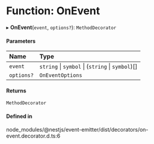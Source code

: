 # Function: OnEvent

▸ **OnEvent**(`event`, `options?`): `MethodDecorator`

#### Parameters

| Name | Type |
| :------ | :------ |
| `event` | `string` \| `symbol` \| (`string` \| `symbol`)[] |
| `options?` | `OnEventOptions` |

#### Returns

`MethodDecorator`

#### Defined in

node_modules/@nestjs/event-emitter/dist/decorators/on-event.decorator.d.ts:6
